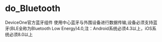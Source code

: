 # do_Bluetooth
DeviceOne官方蓝牙组件 使用中心蓝牙与外围设备进行数据传输,设备必须支持蓝牙(BLE全称为Bluetooth Low Energy)4.0,注：Android系统必须4.3以上，iOS系统必须8.0以上
